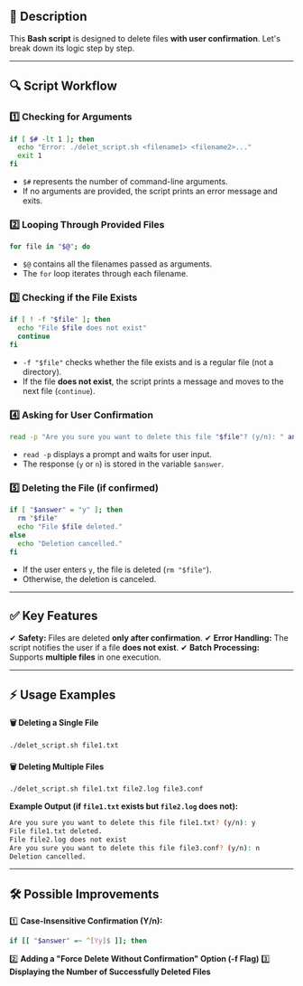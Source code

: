 

## 📌 **Description**

This **Bash script** is designed to delete files **with user confirmation**. Let's break down its logic step by step.

---

## 🔍 **Script Workflow**

### 1️⃣ **Checking for Arguments**

```bash
if [ $# -lt 1 ]; then
  echo "Error: ./delet_script.sh <filename1> <filename2>..."
  exit 1
fi
```

- `$#` represents the number of command-line arguments.
- If no arguments are provided, the script prints an error message and exits.

### 2️⃣ **Looping Through Provided Files**

```bash
for file in "$@"; do
```

- `$@` contains all the filenames passed as arguments.
- The `for` loop iterates through each filename.

### 3️⃣ **Checking if the File Exists**

```bash
if [ ! -f "$file" ]; then
  echo "File $file does not exist"
  continue
fi
```

- `-f "$file"` checks whether the file exists and is a regular file (not a directory).
- If the file **does not exist**, the script prints a message and moves to the next file (`continue`).

### 4️⃣ **Asking for User Confirmation**

```bash
read -p "Are you sure you want to delete this file "$file"? (y/n): " answer
```

- `read -p` displays a prompt and waits for user input.
- The response (`y` or `n`) is stored in the variable `$answer`.

### 5️⃣ **Deleting the File (if confirmed)**

```bash
if [ "$answer" = "y" ]; then
  rm "$file"
  echo "File $file deleted."
else
  echo "Deletion cancelled."
fi
```

- If the user enters `y`, the file is deleted (`rm "$file"`).
- Otherwise, the deletion is canceled.

---

## ✅ **Key Features**

✔ **Safety:** Files are deleted **only after confirmation**. ✔ **Error Handling:** The script notifies the user if a file **does not exist**. ✔ **Batch Processing:** Supports **multiple files** in one execution.

---

## ⚡ **Usage Examples**

#### 🗑 **Deleting a Single File**

```bash
./delet_script.sh file1.txt
```

#### 🗑 **Deleting Multiple Files**

```bash
./delet_script.sh file1.txt file2.log file3.conf
```

**Example Output (if `file1.txt` exists but `file2.log` does not):**

```bash
Are you sure you want to delete this file file1.txt? (y/n): y
File file1.txt deleted.
File file2.log does not exist
Are you sure you want to delete this file file3.conf? (y/n): n
Deletion cancelled.
```

---

## 🛠 **Possible Improvements**

1️⃣ **Case-Insensitive Confirmation (Y/n):**

```bash
if [[ "$answer" =~ ^[Yy]$ ]]; then
```

2️⃣ **Adding a "Force Delete Without Confirmation" Option (-f Flag)** 3️⃣ **Displaying the Number of Successfully Deleted Files**


